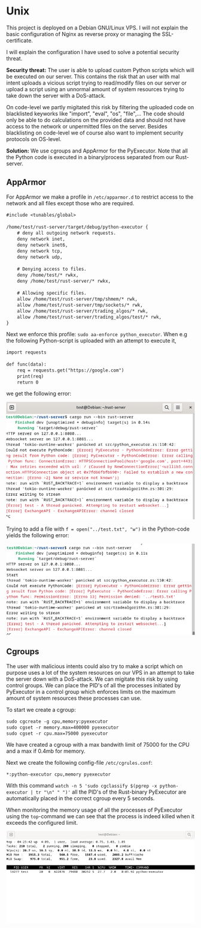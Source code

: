 # Unix

This project is deployed on a Debian GNU/Linux VPS. I will not explain the basic configuration of Nginx as reverse proxy or managing the SSL-certificate.

I will explain the configuration I have used to solve a potential security threat.

**Security threat:** The user is able to upload custom Python scripts which will be executed on our server. This contains the risk that an user with mal intent uploads a vicious script trying to read/modify files on our server or upload a script using an unnormal amount of system resources trying to take down the server with a DoS-attack.

On code-level we partly migitated this risk by filtering the uploaded code on blacklisted keyworks like "import", "eval", "os", "file",... The code should only be able to do calculations on the provided data and should not have access to the network or unpermitted files on the server. Besides blacklisting on code-level we of course also want to implement security protocols on OS-level.

**Solution:** We use cgroups and AppArmor for the PyExecutor. Note that all the Python code is executed in a binary/process separated from our Rust-server. 

## AppArmor
For AppArmor we make a profile in `/etc/apparmor.d` to restrict access to the network and all files except those who are required.
```
#include <tunables/global>

/home/test/rust-server/target/debug/python-executor {
	# deny all outgoing network requests.
	deny network inet,
	deny network inet6,
	deny network tcp,
	deny network udp,

	# Denying access to files.
	deny /home/test/* rwkx,
	deny /home/test/rust-server/* rwkx,

	# Allowing specific files.
	allow /home/test/rust-server/tmp/shmem/* rwk,
	allow /home/test/rust-server/tmp/sockets/* rwk,
	allow /home/test/rust-server/trading_algos/* rwk,
	allow /home/test/rust-server/trading_algos/test/* rwk,
}

```

Next we enforce this profile: `sudo aa-enforce python_executor`. When e.g the following Python-script is uploaded with an attempt to execute it,
```
import requests

def func(data):
    req = requests.get("https://google.com")
    print(req)
    return 0
```

we get the following error:

![AppArmor Error 1](apparmor-error-1.png)

Trying to add a file with `f = open("../test.txt", "w")` in the Python-code yields the following error:

![AppArmor Error 2](apparmor-error-2.png)


## Cgroups
The user with malicious intents could also try to make a script which on purpose uses a lot of the system resources on our VPS in an attempt to take the server down with a DoS-attack. We can migitate this risk by using control groups.
We can place the PID's of all the processes initiated by PyExecutor in a control group which enforces limits on the maximum amount of system resources these processes can use.

To start we create a cgroup:
```
sudo cgcreate -g cpu,memory:pyexecutor
sudo cgset -r memory.max=400000 pyexecutor
sudo cgset -r cpu.max=75000 pyexecutor
```

We have created a cgroup with a max bandwith limit of 75000 for the CPU and a max if 0.4mb for memory.

Next we create the following config-file `/etc/cgrules.conf`:
```
*:python-executor cpu,memory pyexecutor
```

With this command `watch -n 5 'sudo cgclassify $(pgrep -x python-executor | tr "\n" " ")'` all the PID's of the Rust-binary PyExecutor are automatically placed in the correct cgroup every 5 seconds.

When monitoring the memory usage of all the processes of PyExecutor using the `top`-command we can see that the process is indeed killed when it exceeds the configured limit.

![cgroup-top](cgroup-top.png)
